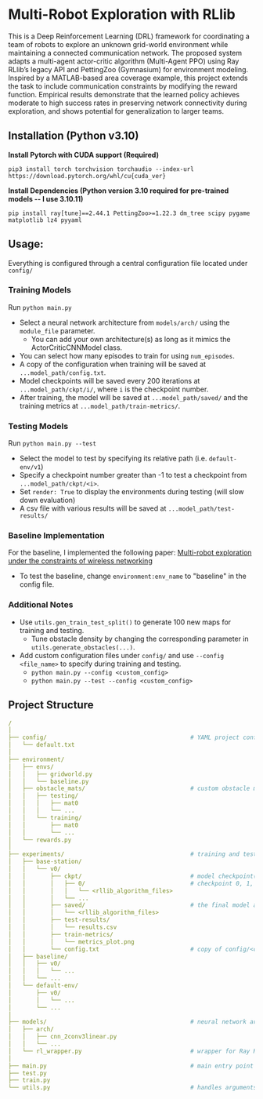 # Multi-Robot Exploration with RLlib

This is a Deep Reinforcement Learning (DRL) framework for coordinating a team of robots to explore an unknown grid-world environment while maintaining a connected communication network. The proposed system adapts a multi-agent actor-critic algorithm (Multi-Agent PPO) using Ray RLlib’s legacy API and PettingZoo (Gymnasium) for environment modeling. Inspired by a MATLAB-based area coverage example, this project extends the task to include communication constraints by modifying the reward function. Empirical results demonstrate that the learned policy achieves moderate to high success rates in preserving network connectivity during exploration, and shows potential for generalization to larger teams.

## Installation (Python v3.10)

**Install Pytorch with CUDA support (Required)**
```
pip3 install torch torchvision torchaudio --index-url https://download.pytorch.org/whl/cu{cuda_ver}
```

**Install Dependencies (Python version 3.10 required for pre-trained models -- I use 3.10.11)**
```
pip install ray[tune]==2.44.1 PettingZoo>=1.22.3 dm_tree scipy pygame matplotlib lz4 pyyaml
```

## Usage:

Everything is configured through a central configuration file located under ```config/```

### Training Models

Run ```python main.py```

- Select a neural network architecture from ```models/arch/``` using the ```module_file``` parameter.
  - You can add your own architecture(s) as long as it mimics the ActorCriticCNNModel class.
- You can select how many episodes to train for using ```num_episodes```.
- A copy of the configuration when training will be saved at ```...model_path/config.txt```. 
- Model checkpoints will be saved every 200 iterations at ```...model_path/ckpt/i/```, where ```i``` is the checkpoint number.
- After training, the model will be saved at ```...model_path/saved/``` and the training metrics at ```...model_path/train-metrics/```.

### Testing Models

Run ```python main.py --test```

- Select the model to test by specifying its relative path (i.e. ```default-env/v1```)
- Specify a checkpoint number greater than -1 to test a checkpoint from ```...model_path/ckpt/<i>```.
- Set ```render: True``` to display the environments during testing (will slow down evaluation)
- A csv file with various results will be saved at ```...model_path/test-results/```

### Baseline Implementation

For the baseline, I implemented the following paper: [Multi-robot exploration under the constraints of wireless networking](https://www.sciencedirect.com/science/article/pii/S0967066106001547#bib16)
- To test the baseline, change ```environment:env_name``` to "baseline" in the config file.

### Additional Notes

- Use ```utils.gen_train_test_split()``` to generate 100 new maps for training and testing.
  - Tune obstacle density by changing the corresponding parameter in ```utils.generate_obstacles(...)```.
- Add custom configuration files under ```config/``` and use ```--config <file_name>``` to specify during training and testing.
  - ```python main.py --config <custom_config>```
  - ```python main.py --test --config <custom_config>```

## Project Structure

```YAML
/
│
├── config/                                         # YAML project config files
│   └── default.txt
│
├── environment/
│   ├── envs/                              
│   │   ├── gridworld.py
│   │   └── baseline.py
│   ├── obstacle_mats/                              # custom obstacle maps (origin at top-left)
│   │   ├── testing/
│   │   │   ├── mat0
│   │   │   └── ...
│   │   └── training/
│   │       ├── mat0
│   │       └── ...
│   └── rewards.py                              
│
├── experiments/                                    # training and testing files split by scenario
│   ├── base-station/                               
│   │   └── v0/                                     
│   │       ├── ckpt/                               # model checkpoint(s) during training
│   │       │   ├── 0/                              # checkpoint 0, 1, ..., n
│   │       │   │   └── <rllib_algorithm_files>
│   │       │   └── ...
│   │       ├── saved/                              # the final model after training is finished
│   │       │   └── <rllib_algorithm_files>
│   │       ├── test-results/               
│   │       │   └── results.csv
│   │       ├── train-metrics/
│   │       │   └── metrics_plot.png
│   │       └── config.txt                          # copy of config/<config.txt> used for training
│   ├── baseline/
│   │   ├── v0/  
│   │   │   └── ...
│   │   └── ...
│   └── default-env/
│       ├── v0/  
│       │   └── ...
│       └── ...
│
├── models/                                         # neural network architectures
│   ├── arch/
│   │   ├── cnn_2conv3linear.py
│   │   └── ...                        
│   └── rl_wrapper.py                               # wrapper for Ray RLlib
│
├── main.py                                         # main entry point for training and testing
├── test.py                                         
├── train.py
└── utils.py                                        # handles arguments, environments, and metrics
```